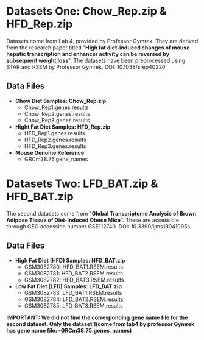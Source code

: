 # Datasets One: Chow_Rep.zip & HFD_Rep.zip
Datasets come from Lab 4, provided by Professor Gymrek. They are derived from the research paper titled "**High fat diet-induced changes of mouse hepatic transcription and enhancer activity can be reversed by subsequent weight loss**". The datasets have been preprocessed using STAR and RSEM by Professor Gymrek. DOI: 10.1038/srep40220

## Data Files
- **Chow Diet Samples: Chow_Rep.zip**
  * Chow_Rep1.genes.results
  * Chow_Rep2.genes.results
  * Chow_Rep3.genes.results
- **Hight Fat Diet Samples: HFD_Rep.zip**
  * HFD_Rep1.genes.results
  * HFD_Rep2.genes.results
  * HFD_Rep3.genes.results
- **Mouse Genome Reference**
  * GRCm38.75.gene_names

# Datasets Two: LFD_BAT.zip & HFD_BAT.zip
The second datasets come from "**Global Transcriptome Analysis of Brown Adipose Tissue of Diet-Induced Obese Mice**". These are accessible through GEO accession number GSE112740. DOI: 10.3390/ijms19041095s

## Data Files
- **High Fat Diet (HFD) Samples: HFD_BAT.zip**
  * GSM3082780: HFD_BAT1.RSEM.results
  * GSM3082781: HFD_BAT2.RSEM.results
  * GSM3082782: HFD_BAT3.RSEM.results
- **Low Fat Diet (LFD) Samples: LFD_BAT.zip**
  * GSM3082783: LFD_BAT1.RSEM.results
  * GSM3082784: LFD_BAT2.RSEM.results
  * GSM3082785: LFD_BAT3.RSEM.results
    
**IMPORTANT: We did not find the corresponding gene name file for the second dataset. Only the dataset 1(come from lab4 by professor Gymrek has gene name file: -GRCm38.75.genes_names)**
